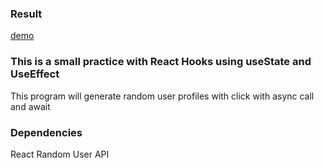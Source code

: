 ### Result
[demo](/random.gif)

### This is a small practice with React Hooks using useState and UseEffect 

This program will generate random user profiles with click with async call and await


### Dependencies
React
Random User API